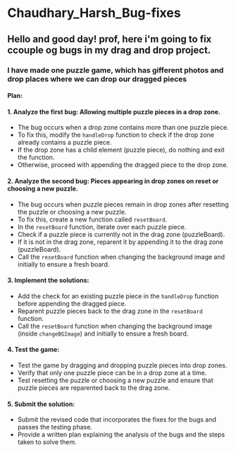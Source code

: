 
# Chaudhary_Harsh_Bug-fixes
## Hello and good day! prof, here i'm going to fix ccouple og bugs in my drag and drop project.
### I have made one puzzle game, which has gifferent photos and drop places where we can drop our dragged pieces
#### Plan:

#### 1. Analyze the first bug: Allowing multiple puzzle pieces in a drop zone.
   - The bug occurs when a drop zone contains more than one puzzle piece.
   - To fix this, modify the `handleDrop` function to check if the drop zone already contains a puzzle piece.
   - If the drop zone has a child element (puzzle piece), do nothing and exit the function.
   - Otherwise, proceed with appending the dragged piece to the drop zone.

#### 2. Analyze the second bug: Pieces appearing in drop zones on reset or choosing a new puzzle.
   - The bug occurs when puzzle pieces remain in drop zones after resetting the puzzle or choosing a new puzzle.
   - To fix this, create a new function called `resetBoard`.
   - In the `resetBoard` function, iterate over each puzzle piece.
   - Check if a puzzle piece is currently not in the drag zone (puzzleBoard).
   - If it is not in the drag zone, reparent it by appending it to the drag zone (puzzleBoard).
   - Call the `resetBoard` function when changing the background image and initially to ensure a fresh board.

#### 3. Implement the solutions:
   - Add the check for an existing puzzle piece in the `handleDrop` function before appending the dragged piece.
   - Reparent puzzle pieces back to the drag zone in the `resetBoard` function.
   - Call the `resetBoard` function when changing the background image (inside `changeBGImage`) and initially to ensure a fresh board.

#### 4. Test the game:
   - Test the game by dragging and dropping puzzle pieces into drop zones.
   - Verify that only one puzzle piece can be in a drop zone at a time.
   - Test resetting the puzzle or choosing a new puzzle and ensure that puzzle pieces are reparented back to the drag zone.

#### 5. Submit the solution:
   - Submit the revised code that incorporates the fixes for the bugs and passes the testing phase.
   - Provide a written plan explaining the analysis of the bugs and the steps taken to solve them.

